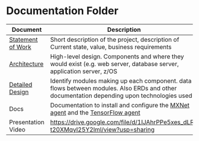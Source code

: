 # Documentation Folder
| Document | Description |
|---|---|
| [Statement of Work](https://github.com/openmainframeproject-internship/Enabling-IBM-Z-in-MLModelScope/blob/master/Documentation/statement_of_work.md) | Short description of the project, description of Current state, value, business requirements |
| [Architecture](https://github.com/openmainframeproject-internship/Enabling-IBM-Z-in-MLModelScope/blob/master/Documentation/mlmodelscope-arch.png) | High-level design.  Components and where they would exist (e.g. web server, database server, application server, z/OS |
| [Detailed Design](https://github.com/openmainframeproject-internship/Enabling-IBM-Z-in-MLModelScope/blob/master/Documentation/architecture-and-design.md) | Identify modules making up each component.  data flows between modules.  Also ERDs and other documentation depending upon technologies used |
| Docs | Documentation to install and configure the [MXNet agent](https://github.com/openmainframeproject-internship/Enabling-IBM-Z-in-MLModelScope/blob/master/Documentation/docs-mxnet-agent.md) and the [TensorFlow agent](https://github.com/openmainframeproject-internship/Enabling-IBM-Z-in-MLModelScope/blob/master/Documentation/docs-tensorflow-agent.md) |
| Presentation Video | https://drive.google.com/file/d/1IJAhrPPe5xes_dLR-t20XMqyI25Y2lml/view?usp=sharing |
